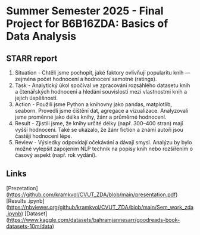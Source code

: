 # Summer Semester 2025 - Final Project for B6B16ZDA: Basics of Data Analysis
## STARR report
1) Situation - Chtěli jsme pochopit, jaké faktory ovlivňují popularitu knih — zejména počet hodnocení a hodnocení samotné (ratings).
3) Task - Analytický úkol spočíval ve zpracování rozsáhlého datasetu knih a čtenářských hodnocení a hledání souvislostí mezi vlastnostmi knih a jejich úspěšností.
4) Action - Použili jsme Python a knihovny jako pandas, matplotlib, seaborn. Provedli jsme čištění dat, agregace a vizualizace. Analyzovali jsme proměnné jako délka knihy, žánr a průměrné hodnocení.
5) Result - Zjistili jsme, že knihy určité délky (např. 300–400 stran) mají vyšší hodnocení. Také se ukázalo, že žánr fiction a známí autoři jsou častěji hodnoceni lépe.
6) Review - Výsledky odpovídají očekávání a dávají smysl. Analýzu by bylo možné vylepšit zapojením NLP technik na popisy knih nebo rozšířením o časový aspekt (např. rok vydání).
## Links
[Prezetation] (https://github.com/kramkvol/CVUT_ZDA/blob/main/presentation.pdf)
[Results .ipynb] (https://nbviewer.org/github/kramkvol/CVUT_ZDA/blob/main/Sem_work_zda.ipynb)
[Dataset] (https://www.kaggle.com/datasets/bahramjannesarr/goodreads-book-datasets-10m/data)

